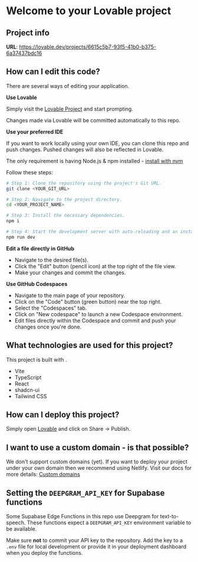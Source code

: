 # Welcome to your Lovable project

## Project info

**URL**: https://lovable.dev/projects/6615c5b7-93f5-41b0-b375-6a37437bdc16

## How can I edit this code?

There are several ways of editing your application.

**Use Lovable**

Simply visit the [Lovable Project](https://lovable.dev/projects/6615c5b7-93f5-41b0-b375-6a37437bdc16) and start prompting.

Changes made via Lovable will be committed automatically to this repo.

**Use your preferred IDE**

If you want to work locally using your own IDE, you can clone this repo and push changes. Pushed changes will also be reflected in Lovable.

The only requirement is having Node.js & npm installed - [install with nvm](https://github.com/nvm-sh/nvm#installing-and-updating)

Follow these steps:

```sh
# Step 1: Clone the repository using the project's Git URL.
git clone <YOUR_GIT_URL>

# Step 2: Navigate to the project directory.
cd <YOUR_PROJECT_NAME>

# Step 3: Install the necessary dependencies.
npm i

# Step 4: Start the development server with auto-reloading and an instant preview.
npm run dev
```

**Edit a file directly in GitHub**

- Navigate to the desired file(s).
- Click the "Edit" button (pencil icon) at the top right of the file view.
- Make your changes and commit the changes.

**Use GitHub Codespaces**

- Navigate to the main page of your repository.
- Click on the "Code" button (green button) near the top right.
- Select the "Codespaces" tab.
- Click on "New codespace" to launch a new Codespace environment.
- Edit files directly within the Codespace and commit and push your changes once you're done.

## What technologies are used for this project?

This project is built with .

- Vite
- TypeScript
- React
- shadcn-ui
- Tailwind CSS

## How can I deploy this project?

Simply open [Lovable](https://lovable.dev/projects/6615c5b7-93f5-41b0-b375-6a37437bdc16) and click on Share -> Publish.

## I want to use a custom domain - is that possible?

We don't support custom domains (yet). If you want to deploy your project under your own domain then we recommend using Netlify. Visit our docs for more details: [Custom domains](https://docs.lovable.dev/tips-tricks/custom-domain/)

## Setting the `DEEPGRAM_API_KEY` for Supabase functions

Some Supabase Edge Functions in this repo use Deepgram for text-to-speech. These functions expect a `DEEPGRAM_API_KEY` environment variable to be available.

Make sure **not** to commit your API key to the repository. Add the key to a `.env` file for local development or provide it in your deployment dashboard when you deploy the functions.
